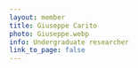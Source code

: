 ```yaml
---
layout: member
title: Giuseppe Carito
photo: Giuseppe.webp
info: Undergraduate researcher
link_to_page: false
---
```


